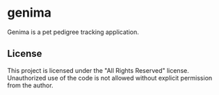 # genima
Genima is a pet pedigree tracking application.

## License
This project is licensed under the "All Rights Reserved" license. Unauthorized use of the code is not allowed without explicit permission from the author.
